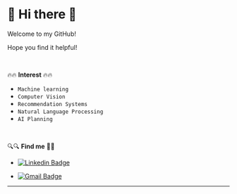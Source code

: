 # 👋 Hi there 👋

Welcome to my GitHub! 

Hope you find it helpful! 

<br>

:fire::fire: **Interest** :fire::fire:

- `Machine learning` 
- `Computer Vision` 
- `Recommendation Systems` 
- `Natural Language Processing` 
- `AI Planning` 

<br>

:mag::mag: **Find me** :mag_right::mag_right:

- [![Linkedin Badge](https://img.shields.io/badge/-LinkedIn-blue?style=flat-square&logo=Linkedin&logoColor=white&link=https://www.linkedin.com/in/heewonk/)](https://www.linkedin.com/in/heewonk/)

- [![Gmail Badge](https://img.shields.io/badge/Gmail-d14836?style=flat-square&logo=Gmail&logoColor=white&link=mailto:khw220119@gmail.com)](mailto:khw220119@gmail.com)

___

<!---
Heewon-Hailey/Heewon-Hailey is a ✨ special ✨ repository because its `README.md` (this file) appears on your GitHub profile.
You can click the Preview link to take a look at your changes.
--->
